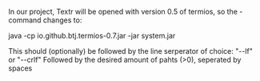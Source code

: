 In our project, Textr will be opened with version 0.5 of termios, so the -command changes to: 

java -cp io.github.btj.termios-0.7.jar -jar system.jar

This should (optionally) be followed by the line serperator of choice: "--lf" or "--crlf"
Followed by the desired amount of pahts (>0), seperated by spaces